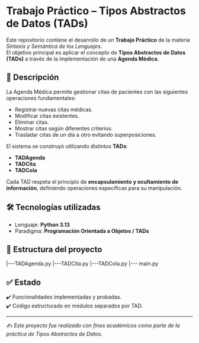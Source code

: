 # Trabajo Práctico – Tipos Abstractos de Datos (TADs)

Este repositorio contiene el desarrollo de un **Trabajo Práctico** de la materia *Sintaxis y Semántica de los Lenguajes*.  
El objetivo principal es aplicar el concepto de **Tipos Abstractos de Datos (TADs)** a través de la implementación de una **Agenda Médica**.

## 📌 Descripción
La Agenda Médica permite gestionar citas de pacientes con las siguientes operaciones fundamentales:
- Registrar nuevas citas médicas.
- Modificar citas existentes.
- Eliminar citas.
- Mostrar citas según diferentes criterios.
- Trasladar citas de un día a otro evitando superposiciones.

El sistema se construyó utilizando distintos **TADs**:
- **TADAgenda**
- **TADCita**
- **TADCola**

Cada TAD respeta el principio de **encapsulamiento y ocultamiento de información**, definiendo operaciones específicas para su manipulación.

## 🛠️ Tecnologías utilizadas
- Lenguaje: **Python 3.13**
- Paradigma: **Programación Orientada a Objetos / TADs**

## 📂 Estructura del proyecto
|---TADAgenda.py
|---TADCita.py
|---TADCola.py
|--- main.py


## ✅ Estado
✔️ Funcionalidades implementadas y probadas.  
✔️ Código estructurado en módulos separados por TAD.  

---

✍️ *Este proyecto fue realizado con fines académicos como parte de la práctica de Tipos Abstractos de Datos.*
